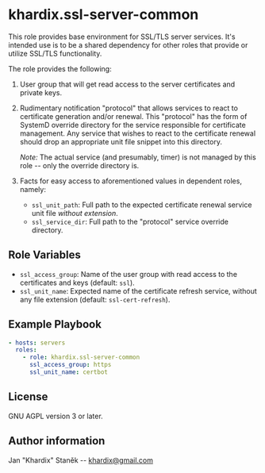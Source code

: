 # khardix.ssl-server-common

This role provides base environment for SSL/TLS server services.
It's intended use is to be a shared dependency for other roles that provide or utilize SSL/TLS functionality.

The role provides the following:

1.  User group that will get read access to the server certificates and private keys.

2.  Rudimentary notification "protocol" that allows services to react to certificate generation and/or renewal.
    This "protocol" has the form of SystemD override directory for the service responsible for certificate management.
    Any service that wishes to react to the certificate renewal should drop an appropriate unit file snippet into this directory.

    *Note:* The actual service (and presumably, timer) is not managed by this role -- only the override directory is.

3.  Facts for easy access to aforementioned values in dependent roles, namely:

    -   `ssl_unit_path`: Full path to the expected certificate renewal service unit file *without extension*.
    -   `ssl_service_dir`: Full path to the "protocol" service override directory.

## Role Variables

-   `ssl_access_group`: Name of the user group with read access to the certificates and keys (default: `ssl`).
-   `ssl_unit_name`: Expected name of the certificate refresh service, without any file extension (default: `ssl-cert-refresh`).

## Example Playbook

```yaml
- hosts: servers
  roles:
    - role: khardix.ssl-server-common
      ssl_access_group: https
      ssl_unit_name: certbot
```

## License

GNU AGPL version 3 or later.

## Author information

Jan "Khardix" Staněk -- <khardix@gmail.com>
